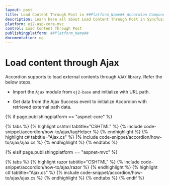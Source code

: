```yaml
---
layout: post
title: Load Content Through Post in ##Platform_Name## Accordion Component
description: Learn here all about Load Content Through Post in Syncfusion ##Platform_Name## Accordion component of Syncfusion Essential JS 2 and more.
platform: ej2-asp-core-mvc
control: Load Content Through Post
publishingplatform: ##Platform_Name##
documentation: ug
---
```



# Load content through Ajax

Accordion supports to load external contents through `AJAX` library. Refer the below steps.

* Import the `Ajax` module from `ej2-base` and initialize with URL path.

* Get data from the Ajax Success event to initialize Accordion with retrieved external path data.

{% if page.publishingplatform == "aspnet-core" %}

{% tabs %}
{% highlight cshtml tabtitle="CSHTML" %}
{% include code-snippet/accordion/how-to/ajax/tagHelper %}
{% endhighlight %}
{% highlight c# tabtitle="Ajax.cs" %}
{% include code-snippet/accordion/how-to/ajax/ajax.cs %}
{% endhighlight %}
{% endtabs %}

{% elsif page.publishingplatform == "aspnet-mvc" %}

{% tabs %}
{% highlight razor tabtitle="CSHTML" %}
{% include code-snippet/accordion/how-to/ajax/razor %}
{% endhighlight %}
{% highlight c# tabtitle="Ajax.cs" %}
{% include code-snippet/accordion/how-to/ajax/ajax.cs %}
{% endhighlight %}
{% endtabs %}
{% endif %}

